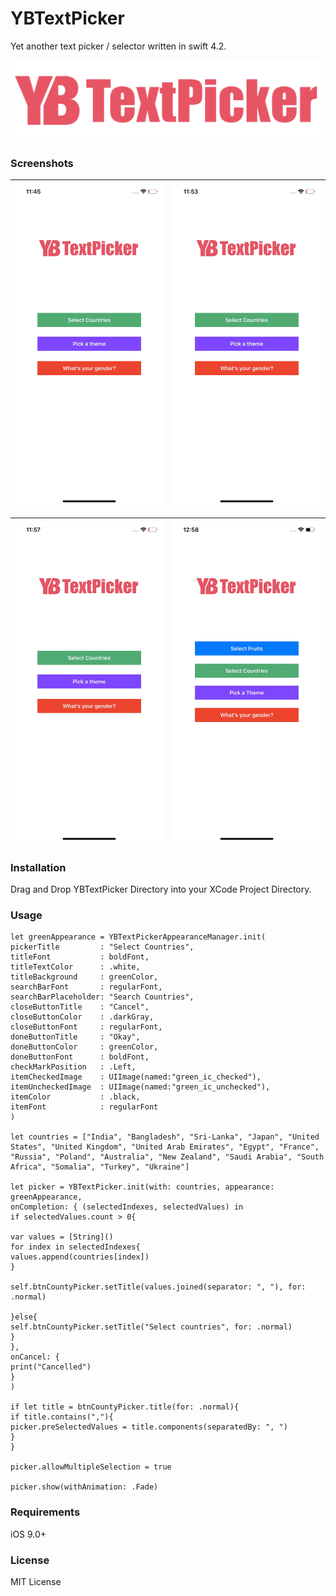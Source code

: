 # YBTextPicker
Yet another text picker / selector written in swift 4.2.

![](https://github.com/YahyaBagia/YBTextPicker/blob/master/YBTextPicker/Images/YBTextPicker_Logo.png)

### Screenshots
|![](https://github.com/YahyaBagia/YBTextPicker/blob/master/YBTextPicker/Images/YBTextPicker_1.gif)|![](https://github.com/YahyaBagia/YBTextPicker/blob/master/YBTextPicker/Images/YBTextPicker_2.gif)|
| ------------- |  -------------: |

|![](https://github.com/YahyaBagia/YBTextPicker/blob/master/YBTextPicker/Images/YBTextPicker_3.gif)|![](https://github.com/YahyaBagia/YBTextPicker/blob/master/YBTextPicker/Images/YBTextPicker_4.gif)|
| ------------- |  -------------: |

### Installation
Drag and Drop YBTextPicker Directory into your XCode Project Directory.

### Usage
```
let greenAppearance = YBTextPickerAppearanceManager.init(
pickerTitle         : "Select Countries",
titleFont           : boldFont,
titleTextColor      : .white,
titleBackground     : greenColor,
searchBarFont       : regularFont,
searchBarPlaceholder: "Search Countries",
closeButtonTitle    : "Cancel",
closeButtonColor    : .darkGray,
closeButtonFont     : regularFont,
doneButtonTitle     : "Okay",
doneButtonColor     : greenColor,
doneButtonFont      : boldFont,
checkMarkPosition   : .Left,
itemCheckedImage    : UIImage(named:"green_ic_checked"),
itemUncheckedImage  : UIImage(named:"green_ic_unchecked"),
itemColor           : .black,
itemFont            : regularFont
)

let countries = ["India", "Bangladesh", "Sri-Lanka", "Japan", "United States", "United Kingdom", "United Arab Emirates", "Egypt", "France", "Russia", "Poland", "Australia", "New Zealand", "Saudi Arabia", "South Africa", "Somalia", "Turkey", "Ukraine"]

let picker = YBTextPicker.init(with: countries, appearance: greenAppearance,
onCompletion: { (selectedIndexes, selectedValues) in
if selectedValues.count > 0{

var values = [String]()
for index in selectedIndexes{
values.append(countries[index])
}

self.btnCountyPicker.setTitle(values.joined(separator: ", "), for: .normal)

}else{
self.btnCountyPicker.setTitle("Select countries", for: .normal)
}
},
onCancel: {
print("Cancelled")
}
)

if let title = btnCountyPicker.title(for: .normal){
if title.contains(","){
picker.preSelectedValues = title.components(separatedBy: ", ")
}
}

picker.allowMultipleSelection = true

picker.show(withAnimation: .Fade)
```

### Requirements
iOS 9.0+

### License
MIT License

